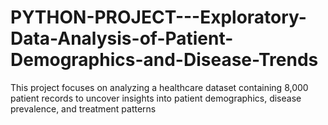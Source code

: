 # PYTHON-PROJECT---Exploratory-Data-Analysis-of-Patient-Demographics-and-Disease-Trends
This project focuses on analyzing a healthcare dataset containing 8,000 patient records to uncover insights into patient demographics, disease prevalence, and treatment patterns
